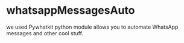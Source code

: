 # whatsappMessagesAuto
we used Pywhatkit python module allows you to automate WhatsApp messages and other cool stuff.
